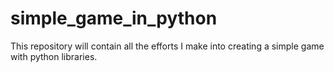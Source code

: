 # simple_game_in_python
This repository will contain all the efforts I make into creating a simple game with python libraries.
